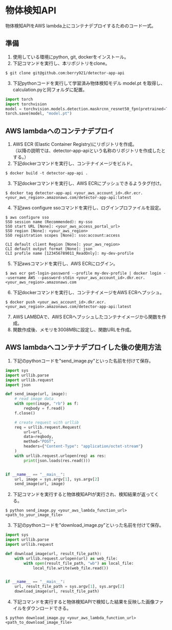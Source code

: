 # 物体検知API

物体検知APIをAWS lambda上にコンテナデプロイするためのコード一式。

## 準備

1. 使用している環境にpython, git, dockerをインストール。
2. 下記コマンドを実行し、本リポジトリをclone。
```shell
$ git clone git@github.com:berry921/detector-app-api
```
3. 下記pythonコードを実行して学習済み物体検知モデル model.pt を取得し、calculation.pyと同フォルダに配置。
```python
import torch
import torchvision
model = torchvision.models.detection.maskrcnn_resnet50_fpn(pretrained=True)
torch.save(model, "model.pt")
```
## AWS lambdaへのコンテナデプロイ
1. AWS ECR (Elastic Container Registry)にリポジトリを作成。\
（以降の説明では、detector-app-apiという名称のリポジトリを作成したとする。）
2. 下記dockerコマンドを実行し、コンテナイメージをビルド。
```shell
$ docker build -t detector-app-api .
```
3. 下記dockerコマンドを実行し、AWS ECRにプッシュできるようタグ付け。
```shell
$ docker tag detector-app-api <your_aws_account_id>.dkr.ecr.<your_aws_region>.amazonaws.com/detector-app-api:latest
```
4. 下記aws configure ssoコマンドを実行し、ログインプロファイルを設定。
```shell
$ aws configure sso
SSO session name (Recommended): my-sso
SSO start URL [None]: <your_aws_access_portal_url>
SSO region [None]: <your_aws_region>
SSO registration scopes [None]: sso:account:access

CLI default client Region [None]: your_aws_region>
CLI default output format [None]: json
CLI profile name [123456789011_ReadOnly]: my-dev-profile
```
5. 下記awsコマンドを実行し、AWS ECRにログイン。
```shell
$ aws ecr get-login-password --profile my-dev-profile | docker login --username AWS --password-stdin <your_aws_account_id>.dkr.ecr.<your_aws_region>.amazonaws.com
```
6. 下記dockerコマンドを実行し、コンテナイメージをAWS ECRへプッシュ。
```shell
$ docker push <your_aws_account_id>.dkr.ecr.<your_aws_region>.amazonaws.com/detector-app-api:latest
```
7. AWS LAMBDAで、AWS ECRへプッシュしたコンテナイメージから関数を作成。
8. 関数作成後、メモリを3008MBに設定し、関数URLを作成。

## AWS lambdaへコンテナデプロイした後の使用方法

1. 下記のpythonコードを"send_image.py"といった名前を付けて保存。
```python:send_image.py
import sys
import urllib.parse
import urllib.request
import json

def send_image(url, image):
    # read image data
    with open(image, "rb") as f:
        reqbody = f.read()
    f.close()

    # create request with urllib
    req = urllib.request.Request(
        url=url,
        data=reqbody,
        method="POST",
        headers={"Content-Type": "application/octet-stream"}
    )
    with urllib.request.urlopen(req) as res:
        print(json.loads(res.read()))


if __name__ == "__main__":
    url, image = sys.argv[1], sys.argv[2]
    send_image(url, image)
```
2. 下記コマンドを実行すると物体検知APIが実行され、検知結果が返ってくる。
```shell
$ python send_image.py <your_aws_lambda_function_url> <path_to_your_image_file>
```
3. 下記のpythonコードを"download_image.py"といった名前を付けて保存。
```python:download_image.py
import sys
import urllib.parse
import urllib.request

def download_image(url, result_file_path):
    with urllib.request.urlopen(url) as web_file:
        with open(result_file_path, "wb") as local_file:
            local_file.write(web_file.read())


if __name__ == "__main__":
    url, result_file_path = sys.argv[1], sys.argv[2]
    download_image(url, result_file_path)
```
4. 下記コマンドを実行すると物体検知APIで検知した結果を反映した画像ファイルをダウンロードできる。
```shell
$ python download_image.py <your_aws_lambda_function_url> <path_to_download_image_file>
```
